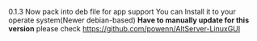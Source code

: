 0.1.3
Now pack into deb file for app support
You can Install it to your operate system(Newer debian-based)
**Have to manually update for this version**
please check https://github.com/powenn/AltServer-LinuxGUI